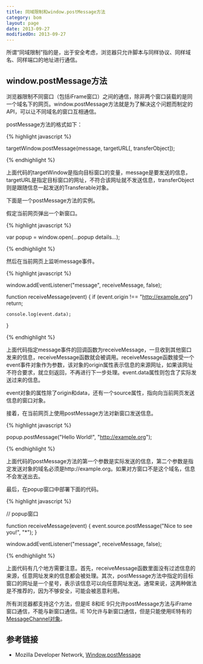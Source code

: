 ```yaml
---
title: 同域限制和window.postMessage方法
category: bom
layout: page
date: 2013-09-27
modifiedOn: 2013-09-27
---
```


所谓“同域限制”指的是，出于安全考虑，浏览器只允许脚本与同样协议、同样域名、同样端口的地址进行通信。

## window.postMessage方法

浏览器限制不同窗口（包括iFrame窗口）之间的通信，除非两个窗口装载的是同一个域名下的网页。window.postMessage方法就是为了解决这个问题而制定的API，可以让不同域名的窗口互相通信。

postMessage方法的格式如下：

{% highlight javascript %}

targetWindow.postMessage(message, targetURL[, transferObject]);

{% endhighlight %}

上面代码的targetWindow是指向目标窗口的变量，message是要发送的信息，targetURL是指定目标窗口的网址，不符合该网址就不发送信息，transferObject则是跟随信息一起发送的Transferable对象。

下面是一个postMessage方法的实例。

假定当前网页弹出一个新窗口。

{% highlight javascript %}

var popup = window.open(...popup details...);

{% endhighlight %}

然后在当前网页上监听message事件。

{% highlight javascript %}

window.addEventListener("message", receiveMessage, false);

function receiveMessage(event) {
	if (event.origin !== "http://example.org")
    return;

	console.log(event.data);
}

{% endhighlight %}

上面代码指定message事件的回调函数为receiveMessage，一旦收到其他窗口发来的信息，receiveMessage函数就会被调用。receiveMessage函数接受一个event事件对象作为参数，该对象的origin属性表示信息的来源网址，如果该网址不符合要求，就立刻返回，不再进行下一步处理。event.data属性则包含了实际发送过来的信息。

event对象的属性除了origin和data，还有一个source属性，指向向当前网页发送信息的窗口对象。

接着，在当前网页上使用postMessage方法对新窗口发送信息。

{% highlight javascript %}

popup.postMessage("Hello World!", "http://example.org");

{% endhighlight %}

上面代码的postMessage方法的第一个参数是实际发送的信息，第二个参数是指定发送对象的域名必须是http://example.org。如果对方窗口不是这个域名，信息不会发送出去。

最后，在popup窗口中部署下面的代码。

{% highlight javascript %}

// popup窗口

function receiveMessage(event) {
  event.source.postMessage("Nice to see you!", "*");
}

window.addEventListener("message", receiveMessage, false);

{% endhighlight %}

上面代码有几个地方需要注意。首先，receiveMessage函数里面没有过滤信息的来源，任意网址发来的信息都会被处理。其次，postMessage方法中指定的目标窗口的网址是一个星号，表示该信息可以向任意网址发送。通常来说，这两种做法是不推荐的，因为不够安全，可能会被恶意利用。

所有浏览器都支持这个方法，但是IE 8和IE 9只允许postMessage方法与iFrame窗口通信，不能与新窗口通信。IE 10允许与新窗口通信，但是只能使用IE特有的[MessageChannel对象](http://msdn.microsoft.com/en-us/library/windows/apps/hh441303.aspx)。

## 参考链接

- Mozilla Developer Network, [Window.postMessage](https://developer.mozilla.org/en-US/docs/Web/API/window.postMessage)
